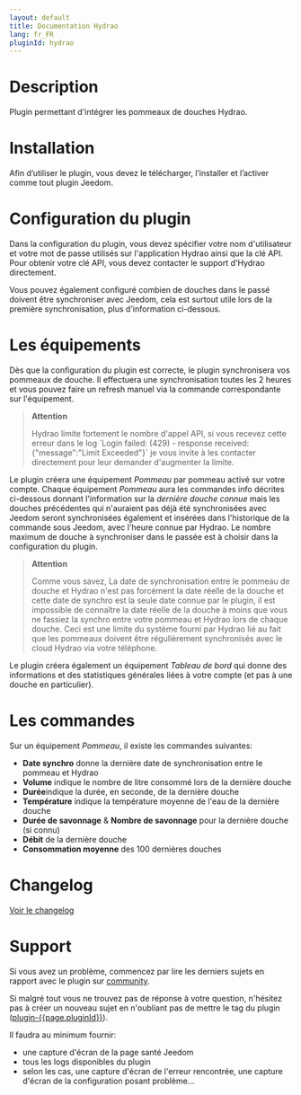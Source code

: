 ```yaml
---
layout: default
title: Documentation Hydrao
lang: fr_FR
pluginId: hydrao
---
```


# Description

Plugin permettant d'intégrer les pommeaux de douches Hydrao.

# Installation

Afin d’utiliser le plugin, vous devez le télécharger, l’installer et l’activer comme tout plugin Jeedom.

# Configuration du plugin

Dans la configuration du plugin, vous devez spécifier votre nom d'utilisateur et votre mot de passe utilisés sur l'application Hydrao ainsi que la clé API. Pour obtenir votre clé API, vous devez contacter le support d'Hydrao directement.

Vous pouvez également configuré combien de douches dans le passé doivent être synchroniser avec Jeedom, cela est surtout utile lors de la première synchronisation, plus d'information ci-dessous.

# Les équipements

Dès que la configuration du plugin est correcte, le plugin synchronisera vos pommeaux de douche.
Il effectuera une synchronisation toutes les 2 heures et vous pouvez faire un refresh manuel via la commande correspondante sur l'équipement.

> **Attention**
>
> Hydrao limite fortement le nombre d'appel API, si vous recevez cette erreur dans le log ´Login failed: (429) - response received: {"message":"Limit Exceeded"}´ je vous invite à les contacter directement pour leur demander d'augmenter la limite.

Le plugin créera une équipement *Pommeau* par pommeau activé sur votre compte. Chaque équipement *Pommeau* aura les commandes info décrites ci-dessous donnant l'information sur la *dernière douche connue* mais les douches précédentes qui n'auraient pas déjà été synchronisées avec Jeedom seront synchronisées également et insérées dans l'historique de la commande sous Jeedom, avec l'heure connue par Hydrao. Le nombre maximum de douche à synchroniser dans le passée est à choisir dans la configuration du plugin.

> **Attention**
>
> Comme vous savez, La date de synchronisation entre le pommeau de douche et Hydrao n'est pas forcément la date réelle de la douche et cette date de synchro est la seule date connue par le plugin, il est impossible de connaître la date réelle de la douche à moins que vous ne fassiez la synchro entre votre pommeau et Hydrao lors de chaque douche. Ceci est une limite du système fourni par Hydrao lié au fait que les pommeaux doivent être régulièrement synchronisés avec le cloud Hydrao via votre téléphone.

Le plugin créera également un équipement *Tableau de bord* qui donne des informations et des statistiques générales liées à votre compte (et pas à une douche en particulier).

# Les commandes

Sur un équipement *Pommeau*, il existe les commandes suivantes:

- **Date synchro** donne la dernière date de synchronisation entre le pommeau et Hydrao
- **Volume** indique le nombre de litre consommé lors de la dernière douche
- **Durée**indique la durée, en seconde, de la dernière douche
- **Température** indique la température moyenne de l'eau de la dernière douche
- **Durée de savonnage** & **Nombre de savonnage** pour la dernière douche (si connu)
- **Débit** de la dernière douche
- **Consommation moyenne** des 100 dernières douches

# Changelog

[Voir le changelog](./changelog)

# Support

Si vous avez un problème, commencez par lire les derniers sujets en rapport avec le plugin sur [community]({{site.forum}}/tags/plugin-{{page.pluginId}}).

Si malgré tout vous ne trouvez pas de réponse à votre question, n'hésitez pas à créer un nouveau sujet en n'oubliant pas de mettre le tag du plugin ([plugin-{{page.pluginId}}]({{site.forum}}/tags/plugin-{{page.pluginId}})).

Il faudra au minimum fournir:

- une capture d'écran de la page santé Jeedom
- tous les logs disponibles du plugin
- selon les cas, une capture d'écran de l'erreur rencontrée, une capture d'écran de la configuration posant problème...
